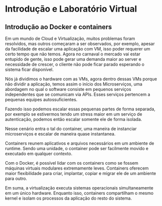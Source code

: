 # Introdução e Laboratório Virtual

## Introdução ao Docker e containers

Em um mundo de Cloud e Virtualização, muitos problemas foram resolvidos, mas outros começaram a ser observados, por exemplo, apesar da facilidade de escalar uma aplicação com VM, isso poder requerer um certo tempo que não temos. Agora no carnaval o mercado vai estar entupido de gente, isso pode gerar uma demanda maior ao server e necessidade de crescer, o cliente não pode ficar parado esperando o sistema ficar disponível.

Nós já dividimos o hardware com as VMs, agora dentro dessas VMs porque não dividir a aplicação, temos assim o início dos Microserviços, uma abordagem no qual o software consiste em pequenos serviços independentes que se comunicam via APIs. Esses serviços pertencem a pequenas equipes autossuficientes.

Fazendo isso podemos escalar essas pequenas partes de forma separada, por exemplo se estivermos tendo um stress maior em um serviço de autenticação, podemos então escalar somente ele de forma isolada.

Nesse cenário entra o tal do container, uma maneira de instanciar microserviços e escalar de maneira quase instantanea.

Containers reunem aplicativos e arquivos necessários em um ambiente de runtime. Sendo uma unidade, o container pode ser facilmente movido e executado em qualquer contexto.

Com o Docker, é possível lidar com os containers como se fossem máquinas virtuais modulares extremamente leves. Containers oferecem maior flexibilidade para criar, implantar, copiar e migrar ele de um ambiente para outro.

Em suma, a virtualização executa sistemas operacionais simultaneamente em um único hardware. Enquanto isso, containers compartilham o mesmo kernel e isolam os processos da aplicação do resto do sistema.